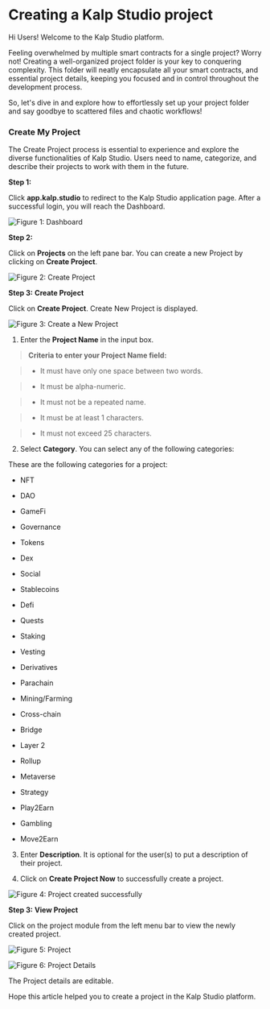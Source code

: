 # Creating a Kalp Studio project 

Hi Users! Welcome to the Kalp Studio platform.
  

Feeling overwhelmed by multiple smart contracts for a single project? Worry not! Creating a well-organized project folder is your key to conquering complexity. This folder will neatly encapsulate all your smart contracts, and essential project details, keeping you focused and in control throughout the development process.
  

So, let's dive in and explore how to effortlessly set up your project folder and say goodbye to scattered files and chaotic workflows!
  

### Create My Project

The Create Project process is essential to experience and explore the diverse functionalities of Kalp Studio. Users need to name, categorize, and describe their projects to work with them in the future.

**Step 1:**

Click **app.kalp.studio** to redirect to the Kalp Studio application page. After a successful login, you will reach the Dashboard.
  

![Figure 1: Dashboard](https://docs.kalp.studio/~gitbook/image?url=https:%2F%2Fs3-ap-south-1.amazonaws.com%2Find-cdn.freshdesk.com%2Fdata%2Fhelpdesk%2Fattachments%2Fproduction%2F1060006982426%2Foriginal%2F10su_TEwBBo4fvHv5WiNAxcVeCkfQT2XlA.png%3F1708424451&width=768&dpr=4&quality=100&sign=09eff64fd384c00ccbbc43f892ee309f810fefb8b1b4640520704c2a6fa5363c)

  
**Step 2:**

Click on **Projects** on the left pane bar. You can create a new Project by clicking on **Create Project**.

![Figure 2: Create Project](https://docs.kalp.studio/~gitbook/image?url=https:%2F%2Fs3-ap-south-1.amazonaws.com%2Find-cdn.freshdesk.com%2Fdata%2Fhelpdesk%2Fattachments%2Fproduction%2F1060007258486%2Foriginal%2FtWYnWrXgqYiwZ3evv0LvunvT9TfUp0W6cg.png%3F1709011355&width=768&dpr=4&quality=100&sign=ab31eac6724e7ade2416dde1aa7197eded7f19591ddf21d7e4c9141387caa285)

**Step 3:**  **Create Project**

Click on **Create Project**. Create New Project is displayed.

![Figure 3: Create a New Project](https://docs.kalp.studio/~gitbook/image?url=https:%2F%2Fs3-ap-south-1.amazonaws.com%2Find-cdn.freshdesk.com%2Fdata%2Fhelpdesk%2Fattachments%2Fproduction%2F1060006814222%2Foriginal%2Fo9oYbdWXQ_QRxlCh299btlJL1URNP2-4YQ.png%3F1707975945&width=768&dpr=4&quality=100&sign=af068106c243cc51e2acebec69a6c5edf410586acb3a0d40327827056fecbbd0)

1. Enter the **Project Name** in the input box.

>  **Criteria to enter your Project Name field:**

>  - It must have only one space between two words.

>  - It must be alpha-numeric.

>  - It must not be a repeated name.

>  - It must be at least 1 characters.

>  - It must not exceed 25 characters.

2. Select **Category**. You can select any of the following categories:

These are the following categories for a project:

- NFT

- DAO

- GameFi

- Governance

- Tokens

- Dex

- Social 

- Stablecoins

- Defi

- Quests

- Staking

- Vesting

- Derivatives

- Parachain

- Mining/Farming

- Cross-chain

- Bridge

- Layer 2

- Rollup

- Metaverse

- Strategy

- Play2Earn

- Gambling

- Move2Earn

3. Enter **Description**. It is optional for the user(s) to put a description of their project.

4. Click on **Create Project Now** to successfully create a project.

![Figure 4: Project created successfully](https://docs.kalp.studio/~gitbook/image?url=https:%2F%2Fs3-ap-south-1.amazonaws.com%2Find-cdn.freshdesk.com%2Fdata%2Fhelpdesk%2Fattachments%2Fproduction%2F1060006982603%2Foriginal%2FAsg_zJmcykiTjQlxf7o9K_snwJurUl8Abw.png%3F1708424655&width=768&dpr=4&quality=100&sign=576da7d6c1ee773016fd5bb581d77287bdd4c569f30047eeafcabed00cdd4def)

**Step 3:**  **View Project**

Click on the project module from the left menu bar to view the newly created project.


![Figure 5: Project](https://docs.kalp.studio/~gitbook/image?url=https:%2F%2Fs3-ap-south-1.amazonaws.com%2Find-cdn.freshdesk.com%2Fdata%2Fhelpdesk%2Fattachments%2Fproduction%2F1060007255966%2Foriginal%2FTigc_jhSCeYfBLMawQ4lYt7vGo3bzTeLFw.png%3F1709008575&width=768&dpr=4&quality=100&sign=c9b21da2bc7bcfe5e4e842bec4a92f5d649f5d2ae4874e444b4622a6b4578562)


![Figure 6: Project Details](https://docs.kalp.studio/~gitbook/image?url=https:%2F%2Fs3-ap-south-1.amazonaws.com%2Find-cdn.freshdesk.com%2Fdata%2Fhelpdesk%2Fattachments%2Fproduction%2F1060007019544%2Foriginal%2FkzC0FCZImulXzGhmNhsNEHgiwlVA-qq5Lw.png%3F1708503949&width=768&dpr=4&quality=100&sign=02dec3cd6a8475565c38f0311a16e290ffa0c5850db8c7fa764f1cfd5f7d4d49)

The Project details are editable.

Hope this article helped you to create a project in the Kalp Studio platform.